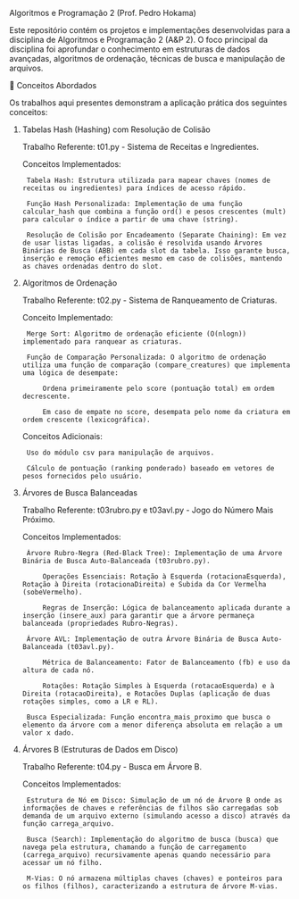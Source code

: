 Algoritmos e Programação 2 (Prof. Pedro Hokama)

Este repositório contém os projetos e implementações desenvolvidas para a disciplina de Algoritmos e Programação 2 (A&P 2). O foco principal da disciplina foi aprofundar o conhecimento em estruturas de dados avançadas, algoritmos de ordenação, técnicas de busca e manipulação de arquivos.

🚀 Conceitos Abordados

Os trabalhos aqui presentes demonstram a aplicação prática dos seguintes conceitos:

1. Tabelas Hash (Hashing) com Resolução de Colisão

    Trabalho Referente: t01.py - Sistema de Receitas e Ingredientes.

    Conceitos Implementados:

        Tabela Hash: Estrutura utilizada para mapear chaves (nomes de receitas ou ingredientes) para índices de acesso rápido.

        Função Hash Personalizada: Implementação de uma função calcular_hash que combina a função ord() e pesos crescentes (mult) para calcular o índice a partir de uma chave (string).

        Resolução de Colisão por Encadeamento (Separate Chaining): Em vez de usar listas ligadas, a colisão é resolvida usando Árvores Binárias de Busca (ABB) em cada slot da tabela. Isso garante busca, inserção e remoção eficientes mesmo em caso de colisões, mantendo as chaves ordenadas dentro do slot.

2. Algoritmos de Ordenação

    Trabalho Referente: t02.py - Sistema de Ranqueamento de Criaturas.

    Conceito Implementado:

        Merge Sort: Algoritmo de ordenação eficiente (O(nlogn)) implementado para ranquear as criaturas.

        Função de Comparação Personalizada: O algoritmo de ordenação utiliza uma função de comparação (compare_creatures) que implementa uma lógica de desempate:

            Ordena primeiramente pelo score (pontuação total) em ordem decrescente.

            Em caso de empate no score, desempata pelo nome da criatura em ordem crescente (lexicográfica).

    Conceitos Adicionais:

        Uso do módulo csv para manipulação de arquivos.

        Cálculo de pontuação (ranking ponderado) baseado em vetores de pesos fornecidos pelo usuário.

3. Árvores de Busca Balanceadas

    Trabalho Referente: t03rubro.py e t03avl.py - Jogo do Número Mais Próximo.

    Conceitos Implementados:

        Árvore Rubro-Negra (Red-Black Tree): Implementação de uma Árvore Binária de Busca Auto-Balanceada (t03rubro.py).

            Operações Essenciais: Rotação à Esquerda (rotacionaEsquerda), Rotação à Direita (rotacionaDireita) e Subida da Cor Vermelha (sobeVermelho).

            Regras de Inserção: Lógica de balanceamento aplicada durante a inserção (insere_aux) para garantir que a árvore permaneça balanceada (propriedades Rubro-Negras).

        Árvore AVL: Implementação de outra Árvore Binária de Busca Auto-Balanceada (t03avl.py).

            Métrica de Balanceamento: Fator de Balanceamento (fb) e uso da altura de cada nó.

            Rotações: Rotação Simples à Esquerda (rotacaoEsquerda) e à Direita (rotacaoDireita), e Rotacões Duplas (aplicação de duas rotações simples, como a LR e RL).

        Busca Especializada: Função encontra_mais_proximo que busca o elemento da árvore com a menor diferença absoluta em relação a um valor x dado.

4. Árvores B (Estruturas de Dados em Disco)

    Trabalho Referente: t04.py - Busca em Árvore B.

    Conceitos Implementados:

        Estrutura de Nó em Disco: Simulação de um nó de Árvore B onde as informações de chaves e referências de filhos são carregadas sob demanda de um arquivo externo (simulando acesso a disco) através da função carrega_arquivo.

        Busca (Search): Implementação do algoritmo de busca (busca) que navega pela estrutura, chamando a função de carregamento (carrega_arquivo) recursivamente apenas quando necessário para acessar um nó filho.

        M-Vias: O nó armazena múltiplas chaves (chaves) e ponteiros para os filhos (filhos), caracterizando a estrutura de árvore M-vias.
